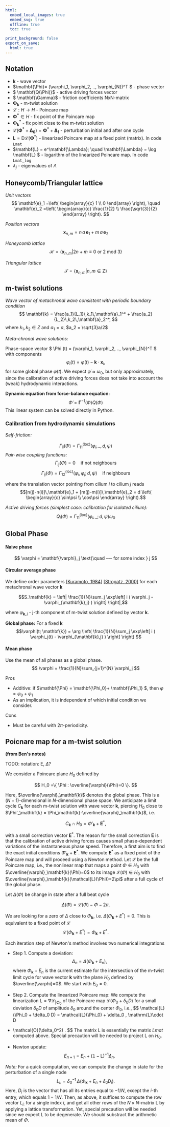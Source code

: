 ```yaml
---
html:
  embed_local_images: true
  embed_svg: true
  offline: true
  toc: true

print_background: false
export_on_save:
  html: true
---
```


## Notation
- $\mathbf{k}$ - wave vector
- $\mathbf{\Phi}= (\varphi_1, \varphi_2, .., \varphi_{N})^T $ - phase vector
- $ \mathbf{Q(\Phi)}$ - active driving forces vector
- $ \mathbf{\Gamma}$ - friction coefficients NxN-matrix
- $\mathbf{\Phi_k}$ - m-twist solution
- $\mathcal{L}: H \rightarrow H$ - Poincare map
- $\mathbf{\Phi^*} \in H$ - fix point of the Poincare map
- $\mathbf{\Phi^{*}_k}$ - fix point close to the m-twist solution
- $\mathcal{L}(\mathbf{\Phi^{*}} + \mathbf{\Delta_0}) = \mathbf{\Phi^{*}} + \mathbf{\Delta_1}$ - perturbation initial and after one cycle
- $\mathbf{L} = \mathrm{D}\mathcal{L}(\mathbf{\Phi^*})$ - linearized Poincare map at a fixed point (matrix). In code `Lmat`
- $\mathbf{L} = e^\mathbf{\Lambda}; \quad \mathbf{\Lambda} = \log \mathbf{L} $ - logarithm of the linearized Poincare map. In code `Lmat_log`
- $\lambda_j$ - eigenvalues of $\Lambda$



## Honeycomb/Triangular lattice

*Unit vectors*
$$
\mathbf{e}_1 =\left( \begin{array}{c} 1 \\ 0 \end{array} \right), \quad
\mathbf{e}_2 =\left( \begin{array}{c} \frac{1}{2} \\  \frac{\sqrt{3}}{2} \end{array} \right).
$$

*Position vectors*
$$
\mathbf{x}_{n,m} = n\,a\,\mathbf{e}_1 +  m\,a\,\mathbf{e}_2
$$

*Honeycomb lattice*
$$
\mathcal{H} = \{ \mathbf{x}_{n,m} | 2n+m \equiv 0 \text{ or } 2 \text{ mod } 3\}
$$

*Triangular lattice*
$$
\mathcal{T} = \{ \mathbf{x}_{n,m} | n,m \in \mathrm{Z} \}
$$


## m-twist solutions

*Wave vector of metachronal wave consistent with periodic boundary condition*
$$ \mathbf{k} = \frac{a_1}{L_1}\,k_1\,\mathbf{a}_1^* + \frac{a_2}{L_2}\,k_2\,\mathbf{a}_2^*, $$
where $k_1,k_2\in{Z}$ and $a_1=a$, $a_2 = \sqrt{3}a/2$

*Meta-chronal wave solutions:*

Phase-space vector
$ \Phi (t) = (\varphi_1, \varphi_2, .., \varphi_{N})^T $
with components
$$
\varphi_i(t) = \varphi(t) - \mathbf{k} \cdot \mathbf{x}_i,
$$
for some global phase $\varphi(t)$.
We expect $\dot{\varphi}\approx\omega_0$, but only approximately, since the calibration of active driving forces does not take into account the (weak) hydrodynamic interactions.

**Dynamic equation from force-balance equation:**
$$ \dot{\Phi} = \mathbf{\Gamma}^{-1}(\Phi)Q(\Phi)  $$
This linear system can be solved directly in Python.


### Calibration from hydrodynamic simulations

*Self-friction:*

$$ \Gamma_{ii}(\Phi) = \Gamma_{11}^{\mathrm{(loc)}}(\varphi_i, \_, d, \psi) $$
*Pair-wise coupling functions:*
$$ \Gamma_{ij}(\Phi) = 0 \quad \text{if not neighbours} $$
$$ \Gamma_{ij}(\Phi) = \Gamma_{12}^{\mathrm{(loc)}}(\varphi_i,\varphi_j; d, \psi) \quad \text{if neighbours} $$

where the translation vector pointing from cilium $i$ to cilium $j$ reads
$$[n(j)-n(i)]\,\mathbf{e}_1 + [m(j)-m(i)]\,\mathbf{e}_2 = d \left( \begin{array}{c} \sin\psi \\ \cos\psi \end{array} \right).$$

*Active driving forces (simplest case: calibration for isolated cilium):*
$$ Q_{i}(\Phi) = \Gamma_{11}^{\mathrm{(loc)}}(\varphi_i, \_; d, \psi) \omega_0 $$


## Global Phase

#### Naive phase

$$
\varphi = \mathbf{\varphi}_j \text{\quad --- for some index } j
$$

#### Circular average phase
We define order parameters
[[Kuramoto, 1984]](https://link.springer.com/chapter/10.1007/978-3-642-69689-3_7)  [[Strogatz, 2000]](https://www.sciencedirect.com/science/article/pii/S0167278900000944)
for each metachronal wave vector $\mathbf{k}$

$$S_\mathbf{k} = \left| \frac{1}{N}\sum_j \exp\left[ i ( \varphi_j - \varphi_{\mathbf{k},j} ) \right] \right|,$$

where $\varphi_{\mathbf{k},j}$ - j-th component of m-twist solution defined by vector $\mathbf{k}$.

**Global phase:**
For a fixed $\mathbf{k}$
$$\varphi(t; \mathbf{k}) = \arg \left( \frac{1}{N}\sum_j \exp\left[ i ( \varphi_j(t) - \varphi_{\mathbf{k},j} ) \right] \right) $$

#### Mean phase
Use the mean of all phases as a global phase.
$$
\varphi =  \frac{1}{N}\sum_{j=1}^{N} \varphi_j
$$

Pros
- Additive: if $\mathbf{\Phi} = \mathbf{\Phi_0}+ \mathbf{\Phi_1} $, then $\varphi = \varphi_0 + \varphi_1$
- As an implication, it is independent of which initial condition we consider.

Cons
- Must be careful with $2 \pi$-periodicity.

## Poicnare map for a m-twist solution
**(from Ben's notes)**

TODO: notation: E, $\Delta$?

We consider a Poincare plane $H_0$ defined by

$$
H_0 =\{ \Phi : \overline{\varphi}(\Phi)=0 \}.
$$

Here, $\overline{\varphi}_\mathbf{k}$ denotes the global phase.
This is a $(N-1)$-dimensional in $N$-dimensional phase space.
We anticipate a limit cycle $C_\mathbf{k}$ for each m-twist solution with wave vector $\mathbf{k}$,
piercing $H_0$ close to
$\Phi'_\mathbf{k} = \Phi_\mathbf{k}-\overline{\varphi}_\mathbf{k}$, i.e.

$$
C_\mathbf{k} \cap H_0 = \Phi'_\mathbf{k} + \mathbf{E}^\ast,
$$

with a small correction vector $\mathbf{E}^\ast$.
The reason for the small correction $\mathbf{E}$ is that the calibration of active driving forces causes small phase-dependent variations of the instantaneous phase speed. Therefore, a first aim is to find the exact initial conditions $\Phi'_\mathbf{k}+\mathbf{E}^\ast$. We compute $\mathbf{E}^\ast$ as a fixed point of the Poincare map and will proceed using a Newton method. Let $\mathcal{L}$ be the full Poincare map, i.e., the nonlinear map that maps a point $\Phi\in H_0$ with $\overline{\varphi}_\mathbf{k}(\Phi)=0$ to its image $\mathcal{L}(\Phi)\in H_0$ with $\overline{\varphi}_\mathbf{k}(\mathcal{L}(\Phi))=2\pi$ after a full cycle of the global phase.

Let $\Delta(\Phi)$ be change in state after a full beat cycle

$$
\Delta(\Phi) = \mathcal{L}(\Phi) - \Phi - 2\pi .
$$

We are looking for a zero of $\Delta$ close to $\Phi_\mathbf{k}$,
i.e. $\Delta(\Phi_\mathbf{k} + E^\ast )=0$.
This is equivalent to a fixed point of $\mathcal{L}$
$$
\mathcal{L}\left( \Phi_\mathbf{k} + E^\ast \right) = \Phi_\mathbf{k} + E^\ast .
$$

Each iteration step of Newton's method involves two numerical integrations

- Step 1. Compute a deviation:
$$ \Delta_n = \Delta(\Phi_\mathbf{k} + E_n),$$
where $\Phi_\mathbf{k} + E_n$ is the current estimate for the intersection of the m-twist limit cycle for wave vector $\mathbf{k}$ with the plane $H_0$ defined by $\overline{\varphi}=0$. We start with $E_0 = 0$.

- Step 2. Compute the linearized Poincare map:
We compute the linearization
$\mathrm{L}=\nabla \mathcal{L}_{|\Phi_0}$
of the Poincare map $\mathcal{L}(\Phi_0+\delta_0 D)$
for a small deviation $\delta_0 D$ of amplitude $\delta_0$ around the center $\Phi_0$, i.e.,
$$
\mathcal{L}(\Phi_0 + \delta_0 D) = \mathcal{L}(\Phi_0) + \delta_0 \, \mathrm{L}\cdot D
+ \mathcal{O}(\delta_0^2) .
$$
The matrix $\mathrm{L}$ is essentially the matrix *Lmat* computed above.
Special precaution will be needed to project $\mathrm{L}$ on $H_0$.

- Newton update:
$$ E_{n+1} = E_n + \left( \mathbb{1} - \mathrm{L} \right)^{-1} \Delta_n . $$

*Note:*
For a quick computation, we can compute the change in state for the perturbation of a single node
$$ L_{i:}=\delta_0^{-1}\,\Delta(\Phi_\mathbf{k}+E_n+\delta_0 D_i) . $$
Here, $D_i$ is the vector that has all its entries equal to $-1/N$,
except the $i$-th entry, which equals $1-1/N$.
Then, as above, it suffices to compute the row vector $L_{i:}$ for a single index $i$, and get all other rows of the $N\times N$-matrix $\mathrm{L}$ by applying a lattice transformation.
Yet, special precaution will be needed since we expect $\mathrm{L}$ to be degenerate. We should substract the arithmetic mean of $\Phi$.
